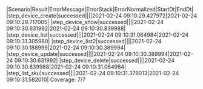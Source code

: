 |Scenario|Result|ErrorMessage|ErrorStack|ErrorNormalized|StartDt|EndDt|
|step_device_create|successed||||2021-02-24 09:10:29.427972|2021-02-24 09:10:29.717005|
|step_device_show|successed||||2021-02-24 09:10:30.631992|2021-02-24 09:10:30.839988|
|step_device_list|successed||||2021-02-24 09:10:31.064984|2021-02-24 09:10:31.305980|
|step_device_list2|successed||||2021-02-24 09:10:30.188999|2021-02-24 09:10:30.389994|
|step_device_update|successed||||2021-02-24 09:10:30.389994|2021-02-24 09:10:30.631992|
|step_device_delete|successed||||2021-02-24 09:10:30.839988|2021-02-24 09:10:31.064984|
|step_list_sku|successed||||2021-02-24 09:10:31.379013|2021-02-24 09:10:31.582010|
Coverage: 7/7
